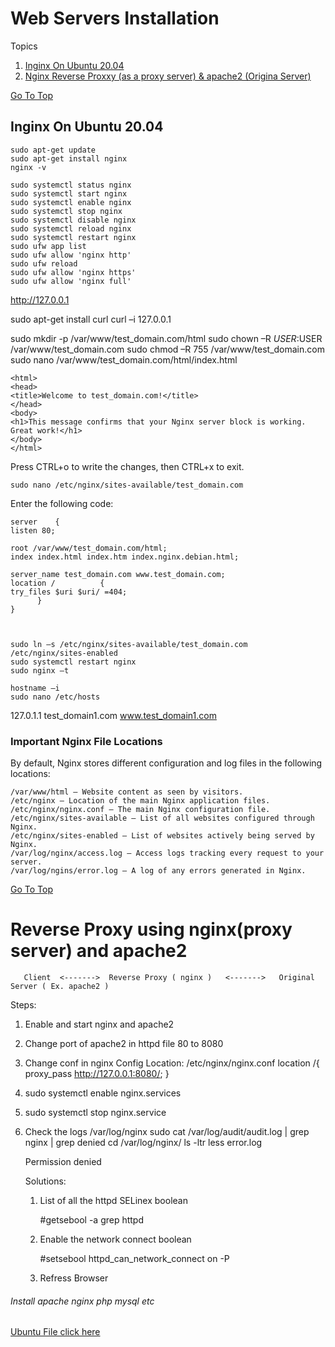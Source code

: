 # Web Servers Installation


<a name="all-file-links.md"></a>
 <a name="top"></a>
 
Topics

 1. [Inginx On Ubuntu 20.04](#nginx_server)
 2. [Nginx Reverse Proxxy (as a proxy server) & apache2 (Origina Server)](#reverse_proxy)
 
 
 
 
 
 [Go To Top](#top)
 <a name="nginx_server"></a>
## Inginx On Ubuntu 20.04

    sudo apt-get update
    sudo apt-get install nginx
    nginx -v

    sudo systemctl status nginx
    sudo systemctl start nginx
    sudo systemctl enable nginx
    sudo systemctl stop nginx
    sudo systemctl disable nginx
    sudo systemctl reload nginx
    sudo systemctl restart nginx
    sudo ufw app list
    sudo ufw allow 'nginx http'
    sudo ufw reload
    sudo ufw allow 'nginx https'
    sudo ufw allow 'nginx full'

http://127.0.0.1


  sudo apt-get install curl
  curl –i 127.0.0.1

  sudo mkdir -p /var/www/test_domain.com/html
  sudo chown –R $USER:$USER /var/www/test_domain.com
  sudo chmod –R 755 /var/www/test_domain.com
  sudo nano /var/www/test_domain.com/html/index.html


    <html>
    <head>
    <title>Welcome to test_domain.com!</title>
    </head>
    <body>
    <h1>This message confirms that your Nginx server block is working. Great work!</h1>
    </body>
    </html>

Press CTRL+o to write the changes, then CTRL+x to exit.

    sudo nano /etc/nginx/sites-available/test_domain.com


Enter the following code:


    server    {
    listen 80;

    root /var/www/test_domain.com/html;
    index index.html index.htm index.nginx.debian.html;

    server_name test_domain.com www.test_domain.com;
    location /          {
    try_files $uri $uri/ =404;
          }
    }



    sudo ln –s /etc/nginx/sites-available/test_domain.com /etc/nginx/sites-enabled
    sudo systemctl restart nginx
    sudo nginx –t

    hostname –i
    sudo nano /etc/hosts
    
127.0.1.1 test_domain1.com www.test_domain1.com


### Important Nginx File Locations

By default, Nginx stores different configuration and log files in the following locations:

    /var/www/html – Website content as seen by visitors.
    /etc/nginx – Location of the main Nginx application files.
    /etc/nginx/nginx.conf – The main Nginx configuration file.
    /etc/nginx/sites-available – List of all websites configured through Nginx.
    /etc/nginx/sites-enabled – List of websites actively being served by Nginx.
    /var/log/nginx/access.log – Access logs tracking every request to your server.
    /var/log/ngins/error.log – A log of any errors generated in Nginx.









[Go To Top](#top)
<a name="proxy_server"></a>
# Reverse Proxy using nginx(proxy server) and apache2


       Client  <------->  Reverse Proxy ( nginx )   <------->   Original Server ( Ex. apache2 )
 

 Steps: 
  1. Enable and start nginx and apache2 
  2. Change port of apache2 in httpd file 80 to 8080
  3. Change conf in nginx 
     Config Location: /etc/nginx/nginx.conf
       location /{
          proxy_pass http://127.0.0.1:8080/;
       }

   4. sudo systemctl enable nginx.services
   5. sudo systemctl stop nginx.service
   6. Check the logs
      /var/log/nginx
      sudo cat /var/log/audit/audit.log | grep nginx | grep denied
      cd /var/log/nginx/
      ls -ltr
      less error.log
      
      Permission denied
      
      Solutions: 
      
       1. List of all the httpd SELinex boolean
       
          #getsebool -a grep httpd
          
       3. Enable the network connect boolean 
       
          #setsebool httpd_can_network_connect on -P

       4. Refress Browser












###### Install apache nginx php mysql etc
[Ubuntu File click here](ubuntu.md)
























